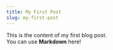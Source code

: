 ```yaml
---
title: My First Post
slug: my-first-post
---
```


This is the content of my first blog post.  
You can use **Markdown** here!